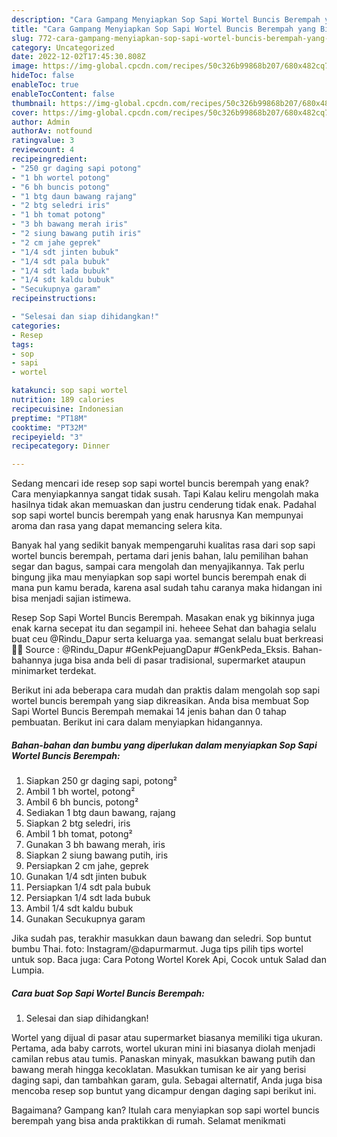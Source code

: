 ```yaml
---
description: "Cara Gampang Menyiapkan Sop Sapi Wortel Buncis Berempah yang Bikin Ngiler, Buat Buka Puasa Bikin Ngiler"
title: "Cara Gampang Menyiapkan Sop Sapi Wortel Buncis Berempah yang Bikin Ngiler, Buat Buka Puasa Bikin Ngiler"
slug: 772-cara-gampang-menyiapkan-sop-sapi-wortel-buncis-berempah-yang-bikin-ngiler-buat-buka-puasa-bikin-ngiler
category: Uncategorized
date: 2022-12-02T17:45:30.808Z
image: https://img-global.cpcdn.com/recipes/50c326b99868b207/680x482cq70/sop-sapi-wortel-buncis-berempah-foto-resep-utama.jpg
hideToc: false
enableToc: true
enableTocContent: false
thumbnail: https://img-global.cpcdn.com/recipes/50c326b99868b207/680x482cq70/sop-sapi-wortel-buncis-berempah-foto-resep-utama.jpg
cover: https://img-global.cpcdn.com/recipes/50c326b99868b207/680x482cq70/sop-sapi-wortel-buncis-berempah-foto-resep-utama.jpg
author: Admin
authorAv: notfound
ratingvalue: 3
reviewcount: 4
recipeingredient:
- "250 gr daging sapi potong"
- "1 bh wortel potong"
- "6 bh buncis potong"
- "1 btg daun bawang rajang"
- "2 btg seledri iris"
- "1 bh tomat potong"
- "3 bh bawang merah iris"
- "2 siung bawang putih iris"
- "2 cm jahe geprek"
- "1/4 sdt jinten bubuk"
- "1/4 sdt pala bubuk"
- "1/4 sdt lada bubuk"
- "1/4 sdt kaldu bubuk"
- "Secukupnya garam"
recipeinstructions:

- "Selesai dan siap dihidangkan!"
categories:
- Resep
tags:
- sop
- sapi
- wortel

katakunci: sop sapi wortel 
nutrition: 189 calories
recipecuisine: Indonesian
preptime: "PT18M"
cooktime: "PT32M"
recipeyield: "3"
recipecategory: Dinner

---
```



Sedang mencari ide resep sop sapi wortel buncis berempah yang enak? Cara menyiapkannya sangat tidak susah. Tapi Kalau keliru mengolah maka hasilnya tidak akan memuaskan dan justru cenderung tidak enak. Padahal sop sapi wortel buncis berempah yang enak harusnya Kan mempunyai aroma dan rasa yang dapat memancing selera kita.


Banyak hal yang sedikit banyak mempengaruhi kualitas rasa dari sop sapi wortel buncis berempah, pertama dari jenis bahan, lalu pemilihan bahan segar dan bagus, sampai cara mengolah dan menyajikannya. Tak perlu bingung jika mau menyiapkan sop sapi wortel buncis berempah enak di mana pun kamu berada, karena asal sudah tahu caranya maka hidangan ini bisa menjadi sajian istimewa.

Resep Sop Sapi Wortel Buncis Berempah. Masakan enak yg bikinnya juga enak karna secepat itu dan segampil ini. heheee Sehat dan bahagia selalu buat ceu @Rindu_Dapur serta keluarga yaa. semangat selalu buat berkreasi 🤗🥰 Source : @Rindu_Dapur #GenkPejuangDapur #GenkPeda_Eksis. Bahan-bahannya juga bisa anda beli di pasar tradisional, supermarket ataupun minimarket terdekat.


Berikut ini ada beberapa cara mudah dan praktis dalam mengolah sop sapi wortel buncis berempah yang siap dikreasikan. Anda bisa membuat Sop Sapi Wortel Buncis Berempah memakai 14 jenis bahan dan 0 tahap pembuatan. Berikut ini cara dalam menyiapkan hidangannya.

<!--inarticleads1-->

##### Bahan-bahan dan bumbu yang diperlukan dalam menyiapkan Sop Sapi Wortel Buncis Berempah:

1. Siapkan 250 gr daging sapi, potong²
1. Ambil 1 bh wortel, potong²
1. Ambil 6 bh buncis, potong²
1. Sediakan 1 btg daun bawang, rajang
1. Siapkan 2 btg seledri, iris
1. Ambil 1 bh tomat, potong²
1. Gunakan 3 bh bawang merah, iris
1. Siapkan 2 siung bawang putih, iris
1. Persiapkan 2 cm jahe, geprek
1. Gunakan 1/4 sdt jinten bubuk
1. Persiapkan 1/4 sdt pala bubuk
1. Persiapkan 1/4 sdt lada bubuk
1. Ambil 1/4 sdt kaldu bubuk
1. Gunakan Secukupnya garam


Jika sudah pas, terakhir masukkan daun bawang dan seledri. Sop buntut bumbu Thai. foto: Instagram/@dapurmarmut. Juga tips pilih tips wortel untuk sop. Baca juga: Cara Potong Wortel Korek Api, Cocok untuk Salad dan Lumpia. 

<!--inarticleads2-->

##### Cara buat Sop Sapi Wortel Buncis Berempah:


1. Selesai dan siap dihidangkan!

Wortel yang dijual di pasar atau supermarket biasanya memiliki tiga ukuran. Pertama, ada baby carrots, wortel ukuran mini ini biasanya diolah menjadi camilan rebus atau tumis. Panaskan minyak, masukkan bawang putih dan bawang merah hingga kecoklatan. Masukkan tumisan ke air yang berisi daging sapi, dan tambahkan garam, gula. Sebagai alternatif, Anda juga bisa mencoba resep sop buntut yang dicampur dengan daging sapi berikut ini. 

Bagaimana? Gampang kan? Itulah cara menyiapkan sop sapi wortel buncis berempah yang bisa anda praktikkan di rumah. Selamat menikmati
